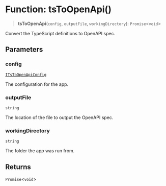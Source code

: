 # Function: tsToOpenApi()

> **tsToOpenApi**(`config`, `outputFile`, `workingDirectory`): `Promise`\<`void`\>

Convert the TypeScript definitions to OpenAPI spec.

## Parameters

### config

[`ITsToOpenApiConfig`](../interfaces/ITsToOpenApiConfig.md)

The configuration for the app.

### outputFile

`string`

The location of the file to output the OpenAPI spec.

### workingDirectory

`string`

The folder the app was run from.

## Returns

`Promise`\<`void`\>

